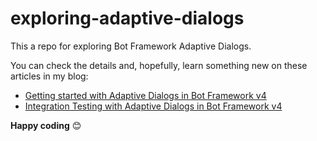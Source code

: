 # exploring-adaptive-dialogs

This a repo for exploring Bot Framework Adaptive Dialogs.

You can check the details and, hopefully, learn something new on these articles in my blog:

- [Getting started with Adaptive Dialogs in Bot Framework v4](https://www.coderepo.blog/posts/getting-started-with-adaptive-dialogs-in-bot-framework-v4/)
- [Integration Testing with Adaptive Dialogs in Bot Framework v4](https://www.coderepo.blog/posts/integration-testing-with-adaptive-dialogs-in-bot-framework-v4/)

**Happy coding** 😊
